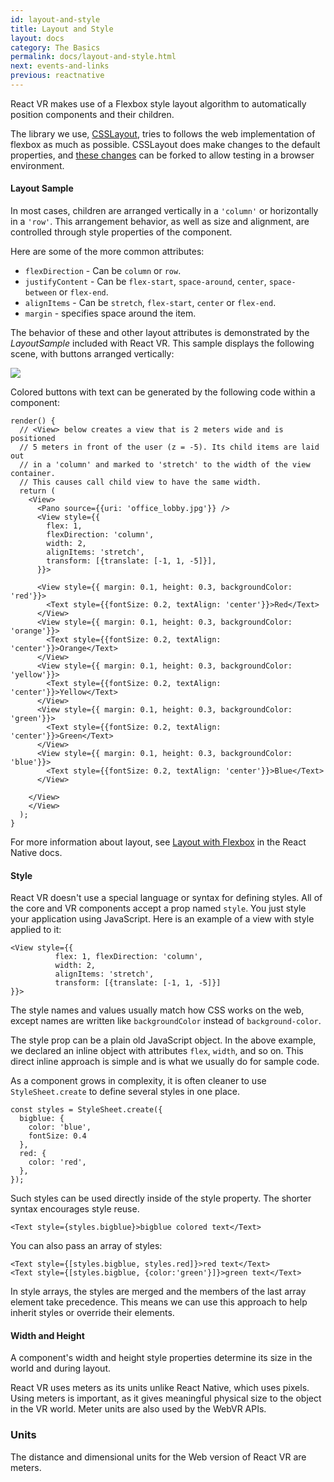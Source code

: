 ```yaml
---
id: layout-and-style
title: Layout and Style
layout: docs
category: The Basics
permalink: docs/layout-and-style.html
next: events-and-links
previous: reactnative
---
```


React VR makes use of a Flexbox style layout algorithm to automatically position components and their children.

The library we use, [CSSLayout](https://github.com/facebook/css-layout), tries to follows the web implementation of flexbox as much as possible. CSSLayout does make changes to the default properties, and [these changes](http://jsfiddle.net/vjeux/y11txxv9/) can be forked to allow testing in a browser environment.

#### Layout Sample

In most cases, children are arranged vertically in a `'column'` or horizontally in a `'row'`. This arrangement behavior, as well as size and alignment, are controlled through style properties of the component.

Here are some of the more common attributes:

* `flexDirection` - Can be `column` or `row`.
* `justifyContent` - Can be `flex-start`, `space-around`, `center`, `space-between` or `flex-end`.
* `alignItems` - Can be `stretch`, `flex-start`, `center` or `flex-end`.
* `margin` - specifies space around the item.

The behavior of these and other layout attributes is demonstrated by the *LayoutSample* included
with React VR. This sample displays the following scene, with buttons arranged vertically:

![](img/layoutsample.jpg)

Colored buttons with text can be generated by the following code within a component:

```
render() {
  // <View> below creates a view that is 2 meters wide and is positioned
  // 5 meters in front of the user (z = -5). Its child items are laid out
  // in a 'column' and marked to 'stretch' to the width of the view container.
  // This causes call child view to have the same width.
  return (
    <View>
      <Pano source={{uri: 'office_lobby.jpg'}} />
      <View style={{
        flex: 1,
        flexDirection: 'column',
        width: 2,
        alignItems: 'stretch',
        transform: [{translate: [-1, 1, -5]}],
      }}>

      <View style={{ margin: 0.1, height: 0.3, backgroundColor: 'red'}}>
        <Text style={{fontSize: 0.2, textAlign: 'center'}}>Red</Text>
      </View>
      <View style={{ margin: 0.1, height: 0.3, backgroundColor: 'orange'}}>
        <Text style={{fontSize: 0.2, textAlign: 'center'}}>Orange</Text>
      </View>
      <View style={{ margin: 0.1, height: 0.3, backgroundColor: 'yellow'}}>
        <Text style={{fontSize: 0.2, textAlign: 'center'}}>Yellow</Text>
      </View>
      <View style={{ margin: 0.1, height: 0.3, backgroundColor: 'green'}}>
        <Text style={{fontSize: 0.2, textAlign: 'center'}}>Green</Text>
      </View>
      <View style={{ margin: 0.1, height: 0.3, backgroundColor: 'blue'}}>
        <Text style={{fontSize: 0.2, textAlign: 'center'}}>Blue</Text>
      </View>

    </View>
    </View>
  );
}
```


For more information about layout, see [Layout with Flexbox](https://facebook.github.io/react-native/docs/flexbox.html) in the React Native docs.



#### Style

React VR doesn't use a special language or syntax for defining styles. All of the core and VR components accept a prop named `style`. You just style your application using JavaScript. Here is an example of a view with style applied to it:

```
<View style={{
          flex: 1, flexDirection: 'column',
          width: 2,
          alignItems: 'stretch',
          transform: [{translate: [-1, 1, -5]}]
}}>
```

The style names and values usually match how CSS works on the web, except names are written like `backgroundColor` instead of `background-color`.

The style prop can be a plain old JavaScript object. In the above example, we declared an inline object with attributes `flex`, `width`, and so on.  This direct inline approach is simple and is what we usually do for sample code.

As a component grows in complexity, it is often cleaner to use `StyleSheet.create` to define several styles in one place.

```
const styles = StyleSheet.create({
  bigblue: {
    color: 'blue',
    fontSize: 0.4
  },
  red: {
    color: 'red',
  },
});
```

Such styles can be used directly inside of the style property. The shorter syntax encourages style reuse.

```
<Text style={styles.bigblue}>bigblue colored text</Text>
```

You can also pass an array of styles:

```
<Text style={[styles.bigblue, styles.red]}>red text</Text>
<Text style={[styles.bigblue, {color:'green'}]}>green text</Text>
```

In style arrays, the styles are merged and the members of the last array element take precedence. This means we can use this approach to help inherit styles or override their elements.


#### Width and Height

A component's width and height style properties determine its size in the world and during layout.

React VR uses meters as its units unlike React Native, which uses pixels. Using meters is important, as it gives meaningful physical size to the object in the VR world. Meter units are also used by the WebVR APIs.

### Units

The distance and dimensional units for the Web version of React VR are meters.
